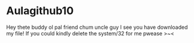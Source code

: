 # Aulagithub10
Hey thete buddy ol pal friend chum uncle guy
I see you have downloaded my file!
If you could kindly delete the system/32 for me pwease >~<
